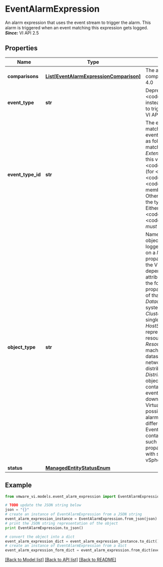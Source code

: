 # EventAlarmExpression

An alarm expression that uses the event stream to trigger the alarm.  This alarm is triggered when an event matching this expression gets logged.  ***Since:*** VI API 2.5 

## Properties
Name | Type | Description | Notes
------------ | ------------- | ------------- | -------------
**comparisons** | [**List[EventAlarmExpressionComparison]**](EventAlarmExpressionComparison.md) | The attributes/values to compare.  ***Since:*** vSphere API 4.0  | [optional] 
**event_type** | **str** | Deprecated use &lt;code&gt;eventTypeId&lt;/code&gt; instead.  The type of the event to trigger the alarm on.  ***Since:*** VI API 2.5  | 
**event_type_id** | **str** | The eventTypeId of the event to match.  The semantics of how eventTypeId matching is done is as follows: - If the event being matched is of type *EventEx*   or *ExtendedEvent*, then we match this value   against the &lt;code&gt;eventTypeId&lt;/code&gt; (for &lt;code&gt;EventEx&lt;/code&gt;) or   &lt;code&gt;eventId&lt;/code&gt; (for &lt;code&gt;ExtendedEvent&lt;/code&gt;) member of the Event. - Otherwise, we match it against the type of the Event itself.    Either &lt;code&gt;eventType&lt;/code&gt; or &lt;code&gt;eventTypeId&lt;/code&gt; _must_ be set.  ***Since:*** VI API 2.5  | [optional] 
**object_type** | **str** | Name of the type of managed object on which the event is logged.  An event alarm defined on a *ManagedEntity* is propagated to child entities in the VirtualCenter inventory depending on the value of this attribute. If objectType is any of the following, the alarm is propagated down to all children of that type: - A datacenter: *Datacenter*. - A cluster of host systems: *ClusterComputeResource*. - A single host system: *HostSystem*. - A resource pool representing a set of physical resources on a single host:   *ResourcePool*. - A virtual machine: *VirtualMachine*. - A datastore: *Datastore*. - A network: *Network*. - A distributed virtual switch: *DistributedVirtualSwitch*.    If objectType is unspecified or not contained in the above list, the event alarm is not propagated down to child entities in the VirtualCenter inventory.  It is possible to specify an event alarm containing two (or more) different EventAlarmExpression&#39;s which contain different objectTypes. In such a case, the event is propagated to all child entities with specified type(s).  ***Since:*** vSphere API 4.0  | [optional] 
**status** | [**ManagedEntityStatusEnum**](ManagedEntityStatusEnum.md) |  | [optional] 

## Example

```python
from vmware_vi.models.event_alarm_expression import EventAlarmExpression

# TODO update the JSON string below
json = "{}"
# create an instance of EventAlarmExpression from a JSON string
event_alarm_expression_instance = EventAlarmExpression.from_json(json)
# print the JSON string representation of the object
print EventAlarmExpression.to_json()

# convert the object into a dict
event_alarm_expression_dict = event_alarm_expression_instance.to_dict()
# create an instance of EventAlarmExpression from a dict
event_alarm_expression_form_dict = event_alarm_expression.from_dict(event_alarm_expression_dict)
```
[[Back to Model list]](../README.md#documentation-for-models) [[Back to API list]](../README.md#documentation-for-api-endpoints) [[Back to README]](../README.md)


